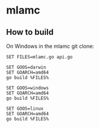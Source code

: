 # mlamc

## How to build
On Windows in the mlamc git clone:
```
SET FILES=mlamc.go api.go

SET GOOS=darwin
SET GOARCH=amd64
go build %FILES%

SET GOOS=windows
SET GOARCH=amd64
go build %FILES%

SET GOOS=linux
SET GOARCH=amd64
go build %FILES%
```
